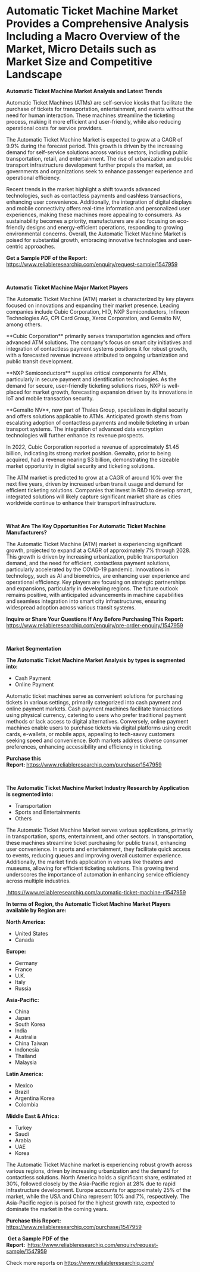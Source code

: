 <p><h1>Automatic Ticket Machine Market Provides a Comprehensive Analysis Including a Macro Overview of the Market, Micro Details such as Market Size and Competitive Landscape</h1></p><p><strong>Automatic Ticket Machine Market Analysis and Latest Trends</strong></p>
<p><p>Automatic Ticket Machines (ATMs) are self-service kiosks that facilitate the purchase of tickets for transportation, entertainment, and events without the need for human interaction. These machines streamline the ticketing process, making it more efficient and user-friendly, while also reducing operational costs for service providers.</p><p>The Automatic Ticket Machine Market is expected to grow at a CAGR of 9.9% during the forecast period. This growth is driven by the increasing demand for self-service solutions across various sectors, including public transportation, retail, and entertainment. The rise of urbanization and public transport infrastructure development further propels the market, as governments and organizations seek to enhance passenger experience and operational efficiency.</p><p>Recent trends in the market highlight a shift towards advanced technologies, such as contactless payments and cashless transactions, enhancing user convenience. Additionally, the integration of digital displays and mobile connectivity offers real-time information and personalized user experiences, making these machines more appealing to consumers. As sustainability becomes a priority, manufacturers are also focusing on eco-friendly designs and energy-efficient operations, responding to growing environmental concerns. Overall, the Automatic Ticket Machine Market is poised for substantial growth, embracing innovative technologies and user-centric approaches.</p></p>
<p><strong>Get a Sample PDF of the Report:&nbsp;</strong> <a href="https://www.reliableresearchiq.com/enquiry/request-sample/1547959?utm_campaign=2325&utm_medium=2&utm_source=Github&utm_content=ia&utm_term=10042025&utm_id=automatic-ticket-machine">https://www.reliableresearchiq.com/enquiry/request-sample/1547959</a></p>
<p>&nbsp;</p>
<p><strong>Automatic Ticket Machine Major Market Players</strong></p>
<p><p>The Automatic Ticket Machine (ATM) market is characterized by key players focused on innovations and expanding their market presence. Leading companies include Cubic Corporation, HID, NXP Semiconductors, Infineon Technologies AG, CPI Card Group, Xerox Corporation, and Gemalto NV, among others.</p><p>**Cubic Corporation** primarily serves transportation agencies and offers advanced ATM solutions. The company's focus on smart city initiatives and integration of contactless payment systems positions it for robust growth, with a forecasted revenue increase attributed to ongoing urbanization and public transit development.</p><p>**NXP Semiconductors** supplies critical components for ATMs, particularly in secure payment and identification technologies. As the demand for secure, user-friendly ticketing solutions rises, NXP is well-placed for market growth, forecasting expansion driven by its innovations in IoT and mobile transaction security.</p><p>**Gemalto NV**, now part of Thales Group, specializes in digital security and offers solutions applicable to ATMs. Anticipated growth stems from escalating adoption of contactless payments and mobile ticketing in urban transport systems. The integration of advanced data encryption technologies will further enhance its revenue prospects.</p><p>In 2022, Cubic Corporation reported a revenue of approximately $1.45 billion, indicating its strong market position. Gemalto, prior to being acquired, had a revenue nearing $3 billion, demonstrating the sizeable market opportunity in digital security and ticketing solutions.</p><p>The ATM market is predicted to grow at a CAGR of around 10% over the next five years, driven by increased urban transit usage and demand for efficient ticketing solutions. Companies that invest in R&D to develop smart, integrated solutions will likely capture significant market share as cities worldwide continue to enhance their transport infrastructure.</p></p>
<p>&nbsp;</p>
<p><strong>What Are The Key Opportunities For Automatic Ticket Machine Manufacturers?</strong></p>
<p><p>The Automatic Ticket Machine (ATM) market is experiencing significant growth, projected to expand at a CAGR of approximately 7% through 2028. This growth is driven by increasing urbanization, public transportation demand, and the need for efficient, contactless payment solutions, particularly accelerated by the COVID-19 pandemic. Innovations in technology, such as AI and biometrics, are enhancing user experience and operational efficiency. Key players are focusing on strategic partnerships and expansions, particularly in developing regions. The future outlook remains positive, with anticipated advancements in machine capabilities and seamless integration into smart city infrastructures, ensuring widespread adoption across various transit systems.</p></p>
<p><strong>Inquire or Share Your Questions If Any Before Purchasing This Report:</strong> <a href="https://www.reliableresearchiq.com/enquiry/pre-order-enquiry/1547959?utm_campaign=2325&utm_medium=2&utm_source=Github&utm_content=ia&utm_term=10042025&utm_id=automatic-ticket-machine">https://www.reliableresearchiq.com/enquiry/pre-order-enquiry/1547959</a></p>
<p>&nbsp;</p>
<p><strong>Market Segmentation</strong></p>
<p><strong>The Automatic Ticket Machine Market Analysis by types is segmented into:</strong></p>
<p><ul><li>Cash Payment</li><li>Online Payment</li></ul></p>
<p><p>Automatic ticket machines serve as convenient solutions for purchasing tickets in various settings, primarily categorized into cash payment and online payment markets. Cash payment machines facilitate transactions using physical currency, catering to users who prefer traditional payment methods or lack access to digital alternatives. Conversely, online payment machines enable users to purchase tickets via digital platforms using credit cards, e-wallets, or mobile apps, appealing to tech-savvy customers seeking speed and convenience. Both markets address diverse consumer preferences, enhancing accessibility and efficiency in ticketing.</p></p>
<p><strong>Purchase this Report:&nbsp;</strong><a href="https://www.reliableresearchiq.com/purchase/1547959?utm_campaign=2325&utm_medium=2&utm_source=Github&utm_content=ia&utm_term=10042025&utm_id=automatic-ticket-machine">https://www.reliableresearchiq.com/purchase/1547959</a></p>
<p>&nbsp;</p>
<p><strong>The Automatic Ticket Machine Market Industry Research by Application is segmented into:</strong></p>
<p><ul><li>Transportation</li><li>Sports and Entertainments</li><li>Others</li></ul></p>
<p><p>The Automatic Ticket Machine Market serves various applications, primarily in transportation, sports, entertainment, and other sectors. In transportation, these machines streamline ticket purchasing for public transit, enhancing user convenience. In sports and entertainment, they facilitate quick access to events, reducing queues and improving overall customer experience. Additionally, the market finds application in venues like theaters and museums, allowing for efficient ticketing solutions. This growing trend underscores the importance of automation in enhancing service efficiency across multiple industries.</p></p>
<p><a href="https://www.reliableresearchiq.com/automatic-ticket-machine-r1547959?utm_campaign=2325&utm_medium=2&utm_source=Github&utm_content=ia&utm_term=10042025&utm_id=automatic-ticket-machine">&nbsp;https://www.reliableresearchiq.com/automatic-ticket-machine-r1547959</a></p>
<p><strong>In terms of Region, the Automatic Ticket Machine Market Players available by Region are:</strong></p>
<p>
    <p> <strong> North America: </strong>
        <ul>
            <li>United States</li>
            <li>Canada</li>
        </ul>
        </p> 
    <p> <strong> Europe: </strong>
        <ul>
            <li>Germany</li>
            <li>France</li>
            <li>U.K.</li>
            <li>Italy</li>
            <li>Russia</li>
        </ul>
        </p> 
    <p> <strong> Asia-Pacific: </strong>
        <ul>
            <li>China</li>
            <li>Japan</li>
            <li>South Korea</li>
            <li>India</li>
            <li>Australia</li>
            <li>China Taiwan</li>
            <li>Indonesia</li>
            <li>Thailand</li>
            <li>Malaysia</li>
        </ul>
        </p> 
    <p> <strong> Latin America: </strong>
        <ul>
            <li>Mexico</li>
            <li>Brazil</li>
            <li>Argentina Korea</li>
            <li>Colombia</li>
        </ul>
        </p> 
    <p> <strong> Middle East & Africa: </strong>
        <ul>
            <li>Turkey</li>
            <li>Saudi</li>
            <li>Arabia</li>
            <li>UAE</li>
            <li>Korea</li>
        </ul>
    </p>
    </p>
<p><p>The Automatic Ticket Machine market is experiencing robust growth across various regions, driven by increasing urbanization and the demand for contactless solutions. North America holds a significant share, estimated at 30%, followed closely by the Asia-Pacific region at 28% due to rapid infrastructure development. Europe accounts for approximately 25% of the market, while the USA and China represent 10% and 7%, respectively. The Asia-Pacific region is poised for the highest growth rate, expected to dominate the market in the coming years.</p></p>
<p><strong>Purchase this Report: </strong><a href="https://www.reliableresearchiq.com/purchase/1547959?utm_campaign=2325&utm_medium=2&utm_source=Github&utm_content=ia&utm_term=10042025&utm_id=automatic-ticket-machine">https://www.reliableresearchiq.com/purchase/1547959</a></p>
<p>&nbsp;<strong>Get a Sample PDF of the Report:&nbsp;&nbsp;</strong><a href="https://www.reliableresearchiq.com/enquiry/request-sample/1547959?utm_campaign=2325&utm_medium=2&utm_source=Github&utm_content=ia&utm_term=10042025&utm_id=automatic-ticket-machine">https://www.reliableresearchiq.com/enquiry/request-sample/1547959</a></p>
<p><strong></strong></p>
<p>Check more reports on <a href="https://www.reliableresearchiq.com/?utm_campaign=2325&utm_medium=2&utm_source=Github&utm_content=ia&utm_term=10042025&utm_id=automatic-ticket-machine">https://www.reliableresearchiq.com/</a></p>
